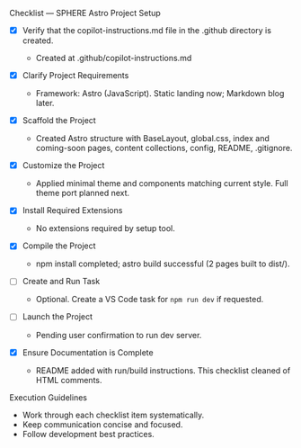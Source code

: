 Checklist — SPHERE Astro Project Setup

- [x] Verify that the copilot-instructions.md file in the .github directory is created.
  - Created at .github/copilot-instructions.md

- [x] Clarify Project Requirements
  - Framework: Astro (JavaScript). Static landing now; Markdown blog later.

- [x] Scaffold the Project
  - Created Astro structure with BaseLayout, global.css, index and coming-soon pages, content collections, config, README, .gitignore.

- [x] Customize the Project
  - Applied minimal theme and components matching current style. Full theme port planned next.

- [x] Install Required Extensions
  - No extensions required by setup tool.

- [x] Compile the Project
  - npm install completed; astro build successful (2 pages built to dist/).

- [ ] Create and Run Task
  - Optional. Create a VS Code task for `npm run dev` if requested.

- [ ] Launch the Project
  - Pending user confirmation to run dev server.

- [x] Ensure Documentation is Complete
  - README added with run/build instructions. This checklist cleaned of HTML comments.

Execution Guidelines
- Work through each checklist item systematically.
- Keep communication concise and focused.
- Follow development best practices.
